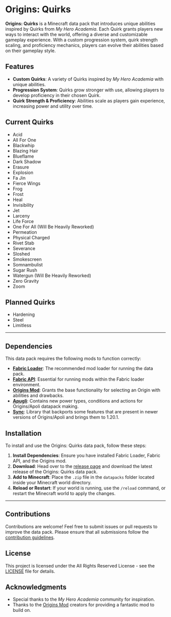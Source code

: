 # Origins: Quirks

**Origins: Quirks** is a Minecraft data pack that introduces unique abilities inspired by Quirks from *My Hero Academia*. Each Quirk grants players new ways to interact with the world, offering a diverse and customizable gameplay experience. With a custom progression system, quirk strength scaling, and proficiency mechanics, players can evolve their abilities based on their gameplay style.

## Features
- **Custom Quirks**: A variety of Quirks inspired by *My Hero Academia* with unique abilities.
- **Progression System**: Quirks grow stronger with use, allowing players to develop proficiency in their chosen Quirk.
- **Quirk Strength & Proficiency**: Abilities scale as players gain experience, increasing power and utility over time.

## Current Quirks
- Acid
- All For One
- Blackwhip
- Blazing Hair
- Blueflame
- Dark Shadow
- Erasure
- Explosion
- Fa Jin
- Fierce Wings
- Frog
- Frost
- Heal
- Invisibility
- Jet
- Larceny
- Life Force
- One For All (Will Be Heavily Reworked)
- Permeation
- Physical Charged
- Rivet Stab
- Severance
- Sloshed
- Smokescreen
- Somnambulist
- Sugar Rush
- Watergun (Will Be Heavily Reworked)
- Zero Gravity
- Zoom

## Planned Quirks
- Hardening
- Steel
- Limitless

---

## Dependencies
This data pack requires the following mods to function correctly:
- [**Fabric Loader**](https://fabricmc.net/): The recommended mod loader for running the data pack.
- [**Fabric API**](https://fabricmc.net/use/): Essential for running mods within the Fabric loader environment.
- [**Origins Mod**](https://github.com/apace100/origins-fabric): Grants the base functionality for selecting an Origin with abilities and drawbacks.
- [**Apugli**](https://github.com/MerchantCalico/apugli): Contains new power types, conditions and actions for Origins/Apoli datapack making.
- [**Sync**](https://github.com/0vergrown/Sync): Library that backports some features that are present in newer versions of Origins/Apoli and brings them to 1.20.1.

## Installation

To install and use the Origins: Quirks data pack, follow these steps:

1. **Install Dependencies**: Ensure you have installed Fabric Loader, Fabric API, and the Origins mod.
2. **Download**: Head over to the [release page](https://modrinth.com/datapack/origins-quirks) and download the latest release of the Origins: Quirks data pack.
3. **Add to Minecraft**: Place the `.zip` file in the `datapacks` folder located inside your Minecraft world directory.
4. **Reload or Restart**: If your world is running, use the `/reload` command, or restart the Minecraft world to apply the changes.

---

## Contributions

Contributions are welcome! Feel free to submit issues or pull requests to improve the data pack. Please ensure that all submissions follow the [contribution guidelines](CONTRIBUTING.md).

## License

This project is licensed under the All Rights Reserved License - see the [LICENSE](LICENSE) file for details.

## Acknowledgments
- Special thanks to the *My Hero Academia* community for inspiration.
- Thanks to the [Origins Mod](https://github.com/apace100/origins-fabric) creators for providing a fantastic mod to build on.
